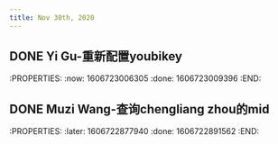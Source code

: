 ```yaml
---
title: Nov 30th, 2020
---
```


## DONE Yi Gu-重新配置youbikey
:PROPERTIES:
:now: 1606723006305
:done: 1606723009396
:END:
## DONE Muzi Wang-查询chengliang zhou的mid
:PROPERTIES:
:later: 1606722877940
:done: 1606722891562
:END:
